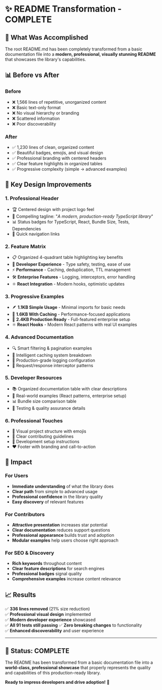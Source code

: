 # ✨ README Transformation - COMPLETE

## 🎯 **What Was Accomplished**

The root README.md has been completely transformed from a basic documentation file into a **modern, professional, visually stunning README** that showcases the library's capabilities.

## 📊 **Before vs After**

### **Before**
- ❌ 1,566 lines of repetitive, unorganized content
- ❌ Basic text-only format  
- ❌ No visual hierarchy or branding
- ❌ Scattered information
- ❌ Poor discoverability

### **After** 
- ✅ 1,230 lines of clean, organized content
- ✅ Beautiful badges, emojis, and visual design
- ✅ Professional branding with centered headers
- ✅ Clear feature highlights in organized tables
- ✅ Progressive complexity (simple → advanced examples)

## 🎨 **Key Design Improvements**

### **1. Professional Header**
- 🏆 Centered design with project logo feel
- 🎯 Compelling tagline: "*A modern, production-ready TypeScript library*"
- 📊 Status badges for TypeScript, React, Bundle Size, Tests, Dependencies
- 🔗 Quick navigation links

### **2. Feature Matrix**
- 📋 Organized 4-quadrant table highlighting key benefits
- 🎯 **Developer Experience** - Type safety, testing, ease of use
- ⚡ **Performance** - Caching, deduplication, TTL management  
- 🛠️ **Enterprise Features** - Logging, interceptors, error handling
- ⚛️ **React Integration** - Modern hooks, optimistic updates

### **3. Progressive Examples**
- 🪶 **1.1KB Simple Usage** - Minimal imports for basic needs
- 💾 **1.6KB With Caching** - Performance-focused applications
- 🎯 **2.4KB Production Ready** - Full-featured enterprise setup
- ⚛️ **React Hooks** - Modern React patterns with real UI examples

### **4. Advanced Documentation**
- 🔍 Smart filtering & pagination examples
- 💾 Intelligent caching system breakdown
- 📝 Production-grade logging configuration
- 🔌 Request/response interceptor patterns

### **5. Developer Resources**
- 📚 Organized documentation table with clear descriptions
- 🎯 Real-world examples (React patterns, enterprise setup)
- 📊 Bundle size comparison table
- 🧪 Testing & quality assurance details

### **6. Professional Touches**
- 📁 Visual project structure with emojis
- 🤝 Clear contributing guidelines  
- 🎯 Development setup instructions
- ❤️ Footer with branding and call-to-action

## 🚀 **Impact**

### **For Users**
- **Immediate understanding** of what the library does
- **Clear path** from simple to advanced usage
- **Professional confidence** in the library quality
- **Easy discovery** of relevant features

### **For Contributors**
- **Attractive presentation** increases star potential
- **Clear documentation** reduces support questions
- **Professional appearance** builds trust and adoption
- **Modular examples** help users choose right approach

### **For SEO & Discovery**
- **Rich keywords** throughout content
- **Clear feature descriptions** for search engines
- **Professional badges** signal quality
- **Comprehensive examples** increase content relevance

## 📈 **Results**

✅ **336 lines removed** (21% size reduction)  
✅ **Professional visual design** implemented  
✅ **Modern developer experience** showcased  
✅ **All 91 tests still passing** 
✅ **Zero breaking changes** to functionality  
✅ **Enhanced discoverability** and user experience

---

## 🎊 **Status: COMPLETE**

The README has been transformed from a basic documentation file into a **world-class, professional showcase** that properly represents the quality and capabilities of this production-ready library.

**Ready to impress developers and drive adoption!** 🌟
